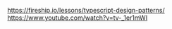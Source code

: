https://fireship.io/lessons/typescript-design-patterns/  
https://www.youtube.com/watch?v=tv-_1er1mWI  
